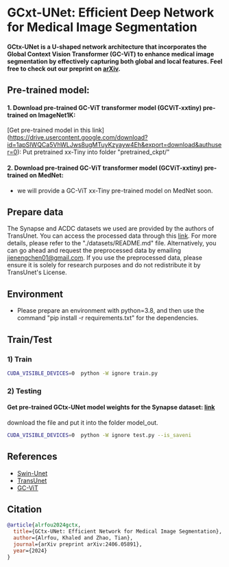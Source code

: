 # GCxt-UNet: Efficient Deep Network for Medical Image Segmentation

#### GCtx-UNet is a U-shaped network architecture that incorporates the Global Context Vision Transformer (GC-ViT) to enhance medical image segmentation by effectively capturing both global and local features. Feel free to check out our preprint on [arXiv](https://arxiv.org/pdf/2406.05891). &#8291;
## Pre-trained model:
#### 1.  Download pre-trained GC-ViT transformer model (GCViT-xxtiny) pre-trained on ImageNet1K: 
   [Get pre-trained model in this link] (https://drive.usercontent.google.com/download?id=1apSIWQCa5VhWLJws8ugMTuyKzyayw4Eh&export=download&authuser=0): Put pretrained xx-Tiny into folder "pretrained_ckpt/"
#### 2.  Download pre-trained GC-ViT transformer model (GCViT-xxtiny) pre-trained on MedNet: 
- we will provide a GC-ViT xx-Tiny pre-trained model on MedNet soon.
##  Prepare data
The Synapse and ACDC datasets we used are provided by the authors of TransUnet. You can access the processed data through this [link](https://drive.google.com/drive/folders/1ACJEoTp-uqfFJ73qS3eUObQh52nGuzCd). For more details, please refer to the "./datasets/README.md" file. Alternatively, you can go ahead and request the preprocessed data by emailing jienengchen01@gmail.com. If you use the preprocessed data, please ensure it is solely for research purposes and do not redistribute it by TransUnet's License.
##  Environment
- Please prepare an environment with python=3.8, and then use the command "pip install -r requirements.txt" for the dependencies.

##  Train/Test
### 1) Train
```bash
CUDA_VISIBLE_DEVICES=0  python -W ignore train.py 
```
### 2) Testing
#### Get pre-trained GCtx-UNet model weights for the Synapse dataset:  [link](https://panthers-my.sharepoint.com/:u:/g/personal/tzhao_uwm_edu/ER6J2LwtirFOip2m6u7hQt8BBdph8P2OrfI_Wmj8MNMQfg?e=7uiftc)
download the file and put it into the folder model_out.

```bash
CUDA_VISIBLE_DEVICES=0  python -W ignore test.py --is_saveni
```
## References
* [Swin-Unet](https://github.com/HuCaoFighting/Swin-Unet)
* [TransUnet](https://github.com/Beckschen/TransUNet)
* [GC-ViT](https://github.com/NVlabs/GCVit)
  
## Citation

```bibtex
@article{alrfou2024gctx,
  title={GCtx-UNet: Efficient Network for Medical Image Segmentation},
  author={Alrfou, Khaled and Zhao, Tian},
  journal={arXiv preprint arXiv:2406.05891},
  year={2024}
}
